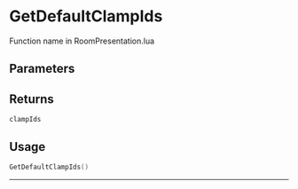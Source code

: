 # GetDefaultClampIds

Function name in RoomPresentation.lua

## Parameters

## Returns

`clampIds`

## Usage

```lua
GetDefaultClampIds()
```

---
